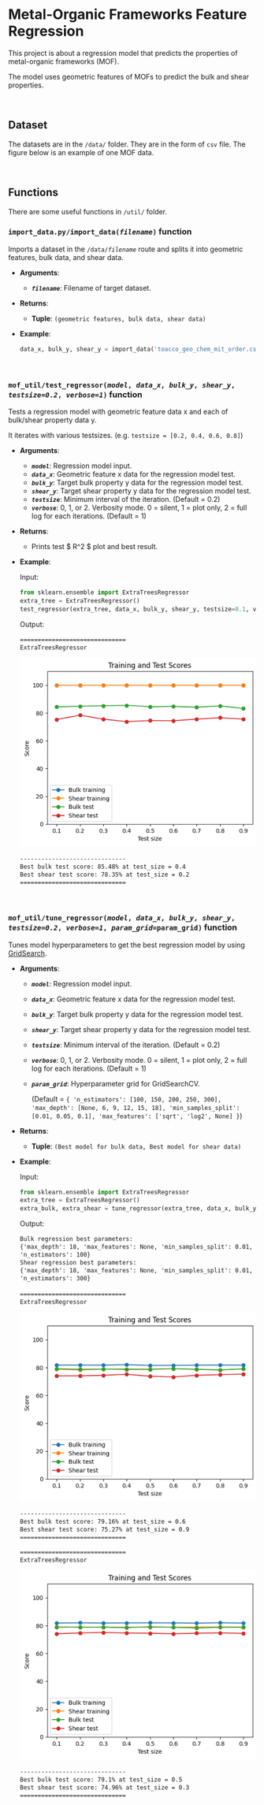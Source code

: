 # Metal-Organic Frameworks Feature Regression

This project is about a regression model that predicts the properties of metal-organic frameworks (MOF).

The model uses geometric features of MOFs to predict the bulk and shear properties.

<br/>


## Dataset
The datasets are in the `/data/` folder. They are in the form of `csv` file. The figure below is an example of one MOF data.

<br/>



## Functions
There are some useful functions in `/util/` folder.

### `import_data.py/import_data(`*`filename`*`)` function
Imports a dataset in the `/data/`*`filename`* route and splits it into geometric features, bulk data, and shear data.

* **Arguments**: 
    * ***`filename`***: Filename of target dataset.

* **Returns**: 
    * **Tuple**: `(geometric features, bulk data, shear data)`

* **Example**:
    ```python
    data_x, bulk_y, shear_y = import_data('toacco_geo_chem_mit_order.csv')
    ```

<br/>


### `mof_util/test_regressor(`*`model`*`, `*`data_x`*`, `*`bulk_y`*`, `*`shear_y`*`, `*`testsize=0.2`*`, `*`verbose=1`*`)` function

Tests a regression model with geometric feature data x and each of bulk/shear property data y.

It iterates with various testsizes. (e.g. `testsize = [0.2, 0.4, 0.6, 0.8]`)

* **Arguments**: 
    * ***`model`***: Regression model input.
    * ***`data_x`***: Geometric feature x data for the regression model test.
    * ***`bulk_y`***: Target bulk property y data for the regression model test.
    * ***`shear_y`***: Target shear property y data for the regression model test.
    * ***`testsize`***: Minimum interval of the iteration. (Default = 0.2)
    * ***`verbose`***: 0, 1, or 2. Verbosity mode. 0 = silent, 1 = plot only, 2 = full log for each iterations. (Default = 1)

* **Returns**: 
    * Prints test $ R^2 $ plot and best result.

* **Example**:

    Input:
    ```python
    from sklearn.ensemble import ExtraTreesRegressor
    extra_tree = ExtraTreesRegressor()
    test_regressor(extra_tree, data_x, bulk_y, shear_y, testsize=0.1, verbose=1)
    ```
    Output:
    ```
    ==============================
    ExtraTreesRegressor
    ```
    ![img](/images/output_ex1.png)
    ```
    ------------------------------
    Best bulk test score: 85.48% at test_size = 0.4
    Best shear test score: 78.35% at test_size = 0.2
    ==============================
    ```
<br/>


### `mof_util/tune_regressor(`*`model`*`, `*`data_x`*`, `*`bulk_y`*`, `*`shear_y`*`, `*`testsize=0.2`*`, `*`verbose=1`*`, `*`param_grid`*`=param_grid)` function

Tunes model hyperparameters to get the best regression model by using [GridSearch](https://scikit-learn.org/stable/modules/generated/sklearn.model_selection.GridSearchCV.html).


* **Arguments**: 
    * ***`model`***: Regression model input.
    * ***`data_x`***: Geometric feature x data for the regression model test.
    * ***`bulk_y`***: Target bulk property y data for the regression model test.
    * ***`shear_y`***: Target shear property y data for the regression model test.
    * ***`testsize`***: Minimum interval of the iteration. (Default = 0.2)
    * ***`verbose`***: 0, 1, or 2. Verbosity mode. 0 = silent, 1 = plot only, 2 = full log for each iterations. (Default = 1)
    * ***`param_grid`***: Hyperparameter grid for GridSearchCV. 
    
        (Default = `{
    'n_estimators': [100, 150, 200, 250, 300],
    'max_depth': [None, 6, 9, 12, 15, 18],
    'min_samples_split': [0.01, 0.05, 0.1],
    'max_features': ['sqrt', 'log2', None]
}`)

* **Returns**: 
    * **Tuple**: `(Best model for bulk data, Best model for shear data)`



* **Example**:

    Input:
    ```python
    from sklearn.ensemble import ExtraTreesRegressor
    extra_tree = ExtraTreesRegressor()
    extra_bulk, extra_shear = tune_regressor(extra_tree, data_x, bulk_y, shear_y, testsize=0.1, verbose=1)
    ```
    Output:
    ```
    Bulk regression best parameters:
    {'max_depth': 18, 'max_features': None, 'min_samples_split': 0.01, 'n_estimators': 100}
    Shear regression best parameters:
    {'max_depth': 18, 'max_features': None, 'min_samples_split': 0.01, 'n_estimators': 300}
    
    ==============================
    ExtraTreesRegressor
    ```
    ![img](/images/output_ex2.png)
    ```
    ------------------------------
    Best bulk test score: 79.16% at test_size = 0.6
    Best shear test score: 75.27% at test_size = 0.9
    ==============================
    ```
    ```
    ==============================
    ExtraTreesRegressor
    ```
    ![img](/images/output_ex3.png)
    ```
    ------------------------------
    Best bulk test score: 79.1% at test_size = 0.5
    Best shear test score: 74.96% at test_size = 0.3
    ==============================
    ```